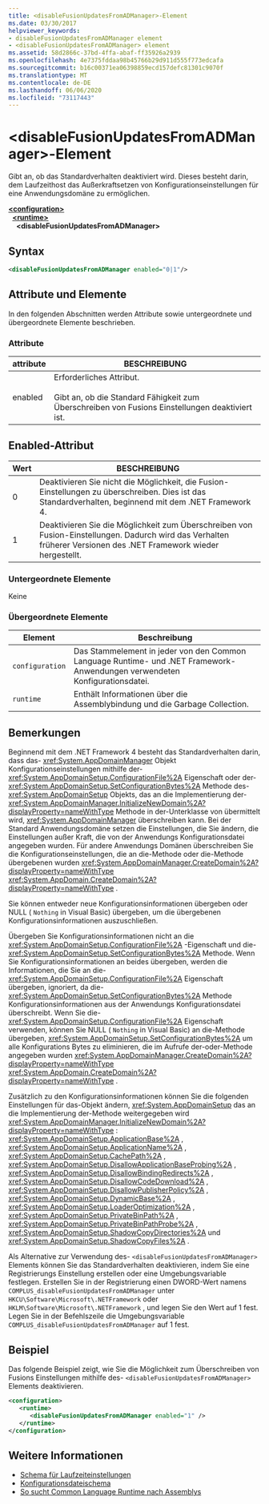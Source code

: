 ```yaml
---
title: <disableFusionUpdatesFromADManager>-Element
ms.date: 03/30/2017
helpviewer_keywords:
- disableFusionUpdatesFromADManager element
- <disableFusionUpdatesFromADManager> element
ms.assetid: 58d2866c-37bd-4ffa-abaf-ff35926a2939
ms.openlocfilehash: 4e7375fddaa98b45766b29d911d555f773edcafa
ms.sourcegitcommit: b16c00371ea06398859ecd157defc81301c9070f
ms.translationtype: MT
ms.contentlocale: de-DE
ms.lasthandoff: 06/06/2020
ms.locfileid: "73117443"
---
```

# <a name="disablefusionupdatesfromadmanager-element"></a>\<disableFusionUpdatesFromADManager>-Element
Gibt an, ob das Standardverhalten deaktiviert wird. Dieses besteht darin, dem Laufzeithost das Außerkraftsetzen von Konfigurationseinstellungen für eine Anwendungsdomäne zu ermöglichen.  
  
[**\<configuration>**](../configuration-element.md)\
&nbsp;&nbsp;[**\<runtime>**](runtime-element.md)\
&nbsp;&nbsp;&nbsp;&nbsp;**\<disableFusionUpdatesFromADManager>**  
  
## <a name="syntax"></a>Syntax  
  
```xml  
<disableFusionUpdatesFromADManager enabled="0|1"/>  
```  
  
## <a name="attributes-and-elements"></a>Attribute und Elemente  
 In den folgenden Abschnitten werden Attribute sowie untergeordnete und übergeordnete Elemente beschrieben.  
  
### <a name="attributes"></a>Attribute  
  
|attribute|BESCHREIBUNG|  
|---------------|-----------------|  
|enabled|Erforderliches Attribut.<br /><br /> Gibt an, ob die Standard Fähigkeit zum Überschreiben von Fusions Einstellungen deaktiviert ist.|  
  
## <a name="enabled-attribute"></a>Enabled-Attribut  
  
|Wert|BESCHREIBUNG|  
|-----------|-----------------|  
|0|Deaktivieren Sie nicht die Möglichkeit, die Fusion-Einstellungen zu überschreiben. Dies ist das Standardverhalten, beginnend mit dem .NET Framework 4.|  
|1|Deaktivieren Sie die Möglichkeit zum Überschreiben von Fusion-Einstellungen. Dadurch wird das Verhalten früherer Versionen des .NET Framework wieder hergestellt.|  
  
### <a name="child-elements"></a>Untergeordnete Elemente  
 Keine  
  
### <a name="parent-elements"></a>Übergeordnete Elemente  
  
|Element|Beschreibung|  
|-------------|-----------------|  
|`configuration`|Das Stammelement in jeder von den Common Language Runtime- und .NET Framework-Anwendungen verwendeten Konfigurationsdatei.|  
|`runtime`|Enthält Informationen über die Assemblybindung und die Garbage Collection.|  
  
## <a name="remarks"></a>Bemerkungen  
 Beginnend mit dem .NET Framework 4 besteht das Standardverhalten darin, dass das- <xref:System.AppDomainManager> Objekt Konfigurationseinstellungen mithilfe der- <xref:System.AppDomainSetup.ConfigurationFile%2A> Eigenschaft oder der- <xref:System.AppDomainSetup.SetConfigurationBytes%2A> Methode des- <xref:System.AppDomainSetup> Objekts, das an die Implementierung der- <xref:System.AppDomainManager.InitializeNewDomain%2A?displayProperty=nameWithType> Methode in der-Unterklasse von übermittelt wird, <xref:System.AppDomainManager> überschreiben kann. Bei der Standard Anwendungsdomäne setzen die Einstellungen, die Sie ändern, die Einstellungen außer Kraft, die von der Anwendungs Konfigurationsdatei angegeben wurden. Für andere Anwendungs Domänen überschreiben Sie die Konfigurationseinstellungen, die an die-Methode oder die-Methode übergebenen wurden <xref:System.AppDomainManager.CreateDomain%2A?displayProperty=nameWithType> <xref:System.AppDomain.CreateDomain%2A?displayProperty=nameWithType> .  
  
 Sie können entweder neue Konfigurationsinformationen übergeben oder NULL ( `Nothing` in Visual Basic) übergeben, um die übergebenen Konfigurationsinformationen auszuschließen.  
  
 Übergeben Sie Konfigurationsinformationen nicht an die <xref:System.AppDomainSetup.ConfigurationFile%2A> -Eigenschaft und die- <xref:System.AppDomainSetup.SetConfigurationBytes%2A> Methode. Wenn Sie Konfigurationsinformationen an beides übergeben, werden die Informationen, die Sie an die- <xref:System.AppDomainSetup.ConfigurationFile%2A> Eigenschaft übergeben, ignoriert, da die- <xref:System.AppDomainSetup.SetConfigurationBytes%2A> Methode Konfigurationsinformationen aus der Anwendungs Konfigurationsdatei überschreibt. Wenn Sie die- <xref:System.AppDomainSetup.ConfigurationFile%2A> Eigenschaft verwenden, können Sie NULL ( `Nothing` in Visual Basic) an die-Methode übergeben, <xref:System.AppDomainSetup.SetConfigurationBytes%2A> um alle Konfigurations Bytes zu eliminieren, die im Aufrufe der-oder-Methode angegeben wurden <xref:System.AppDomainManager.CreateDomain%2A?displayProperty=nameWithType> <xref:System.AppDomain.CreateDomain%2A?displayProperty=nameWithType> .  
  
 Zusätzlich zu den Konfigurationsinformationen können Sie die folgenden Einstellungen für das-Objekt ändern, <xref:System.AppDomainSetup> das an die Implementierung der-Methode weitergegeben wird <xref:System.AppDomainManager.InitializeNewDomain%2A?displayProperty=nameWithType> : <xref:System.AppDomainSetup.ApplicationBase%2A> , <xref:System.AppDomainSetup.ApplicationName%2A> , <xref:System.AppDomainSetup.CachePath%2A> , <xref:System.AppDomainSetup.DisallowApplicationBaseProbing%2A> , <xref:System.AppDomainSetup.DisallowBindingRedirects%2A> , <xref:System.AppDomainSetup.DisallowCodeDownload%2A> , <xref:System.AppDomainSetup.DisallowPublisherPolicy%2A> , <xref:System.AppDomainSetup.DynamicBase%2A> , <xref:System.AppDomainSetup.LoaderOptimization%2A> , <xref:System.AppDomainSetup.PrivateBinPath%2A> , <xref:System.AppDomainSetup.PrivateBinPathProbe%2A> , <xref:System.AppDomainSetup.ShadowCopyDirectories%2A> und <xref:System.AppDomainSetup.ShadowCopyFiles%2A> .  
  
 Als Alternative zur Verwendung des- `<disableFusionUpdatesFromADManager>` Elements können Sie das Standardverhalten deaktivieren, indem Sie eine Registrierungs Einstellung erstellen oder eine Umgebungsvariable festlegen. Erstellen Sie in der Registrierung einen DWORD-Wert namens `COMPLUS_disableFusionUpdatesFromADManager` unter `HKCU\Software\Microsoft\.NETFramework` oder `HKLM\Software\Microsoft\.NETFramework` , und legen Sie den Wert auf 1 fest. Legen Sie in der Befehlszeile die Umgebungsvariable `COMPLUS_disableFusionUpdatesFromADManager` auf 1 fest.  
  
## <a name="example"></a>Beispiel  
 Das folgende Beispiel zeigt, wie Sie die Möglichkeit zum Überschreiben von Fusions Einstellungen mithilfe des- `<disableFusionUpdatesFromADManager>` Elements deaktivieren.  
  
```xml  
<configuration>  
   <runtime>  
      <disableFusionUpdatesFromADManager enabled="1" />  
   </runtime>  
</configuration>  
```  
  
## <a name="see-also"></a>Weitere Informationen

- [Schema für Laufzeiteinstellungen](index.md)
- [Konfigurationsdateischema](../index.md)
- [So sucht Common Language Runtime nach Assemblys](../../../deployment/how-the-runtime-locates-assemblies.md)
